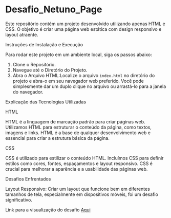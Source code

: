 # Desafio_Netuno_Page

Este repositório contém um projeto desenvolvido utilizando apenas HTML e CSS. O objetivo é criar uma página web estática com design responsivo e layout atraente.

Instruções de Instalação e Execução

Para rodar este projeto em um ambiente local, siga os passos abaixo:

1. Clone o Repositório.
2. Navegue até o Diretório do Projeto.
3. Abra o Arquivo HTML:Localize o arquivo `index.html` no diretório do projeto e abra-o em seu navegador web preferido. Você pode simplesmente dar um duplo clique no arquivo ou arrastá-lo para a janela do navegador.

Explicação das Tecnologias Utilizadas

HTML

HTML é a linguagem de marcação padrão para criar páginas web. Utilizamos HTML para estruturar o conteúdo da página, como textos, imagens e links. HTML é a base de qualquer desenvolvimento web e essencial para criar a estrutura básica da página.

CSS

CSS é utilizado para estilizar o conteúdo HTML. Incluímos CSS para definir estilos como cores, fontes, espaçamentos e layout responsivo. CSS é crucial para melhorar a aparência e a usabilidade das páginas web. 

Desafios Enfrentados

Layout Responsivo: Criar um layout que funcione bem em diferentes tamanhos de tela, especialmente em dispositivos móveis, foi um desafio significativo.

Link para a visualização do desafio <a href="https://joelfeitosa01.github.io/Desafio_Netuno_Page/">Aqui</a>